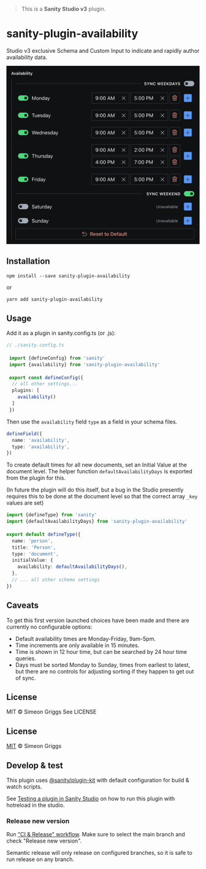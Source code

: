 > This is a **Sanity Studio v3** plugin.

# sanity-plugin-availability

Studio v3 exclusive Schema and Custom Input to indicate and rapidly author availability data.

![Custom input component showing days of the week and available times](https://raw.githubusercontent.com/SimeonGriggs/sanity-plugin-availability/main/img/availability.png)

## Installation

```
npm install --save sanity-plugin-availability
```

or

```
yarn add sanity-plugin-availability
```

## Usage

Add it as a plugin in sanity.config.ts (or .js):

```ts
// ./sanity.config.ts

 import {defineConfig} from 'sanity'
 import {availability} from 'sanity-plugin-availability'

 export const defineConfig({
  // all other settings...
  plugins: [
    availability()
  ]
 })
```

Then use the `availability` field `type` as a field in your schema files.

```ts
defineField({
  name: 'availability',
  type: 'availability',
})
```

To create default times for all new documents, set an Initial Value at the document level. The helper function `defaultAvailabilityDays` is exported from the plugin for this.

(In future the plugin will do this itself, but a bug in the Studio presently requires this to be done at the document level so that the correct array `_key` values are set)

```ts
import {defineType} from 'sanity'
import {defaultAvailabilityDays} from 'sanity-plugin-availability'

export default defineType({
  name: 'person',
  title: 'Person',
  type: 'document',
  initialValue: {
    availability: defaultAvailabilityDays(),
  },
  // ... all other schema settings
})
```

## Caveats

To get this first version launched choices have been made and there are currently no configurable options:

- Default availability times are Monday-Friday, 9am-5pm.
- Time increments are only available in 15 minutes.
- Time is shown in 12 hour time, but can be searched by 24 hour time queries.
- Days must be sorted Monday to Sunday, times from earliest to latest, but there are no controls for adjusting sorting if they happen to get out of sync.

## License

MIT © Simeon Griggs
See LICENSE


## License

[MIT](LICENSE) © Simeon Griggs


## Develop & test

This plugin uses [@sanity/plugin-kit](https://github.com/sanity-io/plugin-kit)
with default configuration for build & watch scripts.

See [Testing a plugin in Sanity Studio](https://github.com/sanity-io/plugin-kit#testing-a-plugin-in-sanity-studio)
on how to run this plugin with hotreload in the studio.

### Release new version

Run ["CI & Release" workflow](https://github.com/SimeonGriggs/sanity-plugin-availability/actions/workflows/main.yml).
Make sure to select the main branch and check "Release new version".

Semantic release will only release on configured branches, so it is safe to run release on any branch.